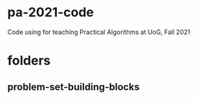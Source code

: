 # pa-2021-code
Code using for teaching Practical Algorithms at UoG, Fall 2021


# folders

## problem-set-building-blocks
